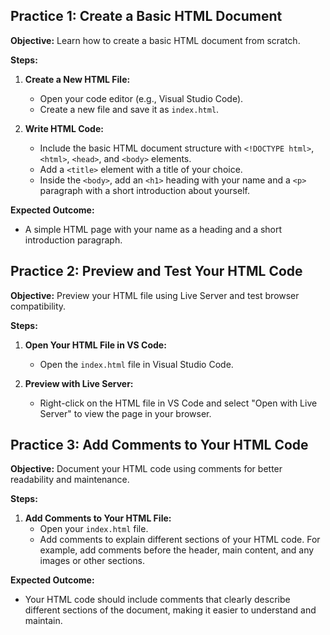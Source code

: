 ## **Practice 1: Create a Basic HTML Document**

**Objective:** Learn how to create a basic HTML document from scratch.

**Steps:**

1.  **Create a New HTML File:**
    
    -   Open your code editor (e.g., Visual Studio Code).
    -   Create a new file and save it as `index.html`.

2.  **Write HTML Code:**
    
    -   Include the basic HTML document structure with `<!DOCTYPE html>`, `<html>`, `<head>`, and `<body>` elements.
    -   Add a `<title>` element with a title of your choice.
    -   Inside the `<body>`, add an `<h1>` heading with your name and a `<p>` paragraph with a short introduction about yourself.

**Expected Outcome:**

-   A simple HTML page with your name as a heading and a short introduction paragraph.

## **Practice 2: Preview and Test Your HTML Code**

**Objective:** Preview your HTML file using Live Server and test browser compatibility.

**Steps:**

1.  **Open Your HTML File in VS Code:**
    
    -   Open the `index.html` file in Visual Studio Code.
2.  **Preview with Live Server:**
    
    -   Right-click on the HTML file in VS Code and select "Open with Live Server" to view the page in your browser.

## **Practice 3: Add Comments to Your HTML Code**

**Objective:** Document your HTML code using comments for better readability and maintenance.

**Steps:**

1.  **Add Comments to Your HTML File:**
    -   Open your `index.html` file.
    -   Add comments to explain different sections of your HTML code. For example, add comments before the header, main content, and any images or other sections.

**Expected Outcome:**

-   Your HTML code should include comments that clearly describe different sections of the document, making it easier to understand and maintain.
<!--stackedit_data:
eyJoaXN0b3J5IjpbLTE0MDYxMjMxMDNdfQ==
-->